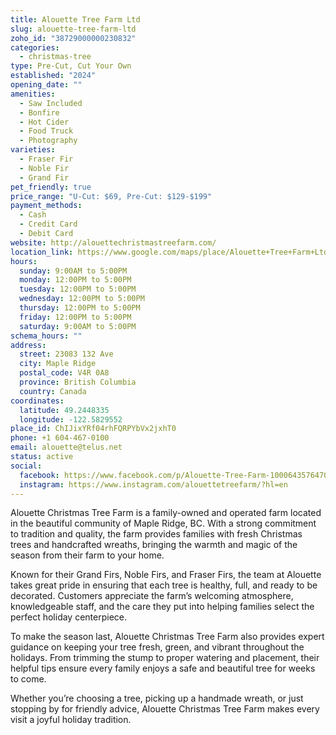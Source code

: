 ```yaml
---
title: Alouette Tree Farm Ltd
slug: alouette-tree-farm-ltd
zoho_id: "38729000000230832"
categories:
  - christmas-tree
type: Pre-Cut, Cut Your Own
established: "2024"
opening_date: ""
amenities:
  - Saw Included
  - Bonfire
  - Hot Cider
  - Food Truck
  - Photography
varieties:
  - Fraser Fir
  - Noble Fir
  - Grand Fir
pet_friendly: true
price_range: "U-Cut: $69, Pre-Cut: $129-$199"
payment_methods:
  - Cash
  - Credit Card
  - Debit Card
website: http://alouettechristmastreefarm.com/
location_link: https://www.google.com/maps/place/Alouette+Tree+Farm+Ltd/@49.2448335,-122.5829552,14z/data=!4m8!1m2!2m1!1sAlouette+Tree+Farm+Ltd!3m4!1s0x54842b4e7f11168b:0x3d85f168c7d5863d!8m2!3d49.2448335!4d-122.5829552
hours:
  sunday: 9:00AM to 5:00PM
  monday: 12:00PM to 5:00PM
  tuesday: 12:00PM to 5:00PM
  wednesday: 12:00PM to 5:00PM
  thursday: 12:00PM to 5:00PM
  friday: 12:00PM to 5:00PM
  saturday: 9:00AM to 5:00PM
schema_hours: ""
address:
  street: 23083 132 Ave
  city: Maple Ridge
  postal_code: V4R 0A8
  province: British Columbia
  country: Canada
coordinates:
  latitude: 49.2448335
  longitude: -122.5829552
place_id: ChIJixYRf04rhFQRPYbVx2jxhT0
phone: +1 604-467-0100
email: alouette@telus.net
status: active
social:
  facebook: https://www.facebook.com/p/Alouette-Tree-Farm-100064357647094/
  instagram: https://www.instagram.com/alouettetreefarm/?hl=en
---
```


Alouette Christmas Tree Farm is a family-owned and operated farm located in the beautiful community of Maple Ridge, BC. With a strong commitment to tradition and quality, the farm provides families with fresh Christmas trees and handcrafted wreaths, bringing the warmth and magic of the season from their farm to your home.

Known for their Grand Firs, Noble Firs, and Fraser Firs, the team at Alouette takes great pride in ensuring that each tree is healthy, full, and ready to be decorated. Customers appreciate the farm’s welcoming atmosphere, knowledgeable staff, and the care they put into helping families select the perfect holiday centerpiece.

To make the season last, Alouette Christmas Tree Farm also provides expert guidance on keeping your tree fresh, green, and vibrant throughout the holidays. From trimming the stump to proper watering and placement, their helpful tips ensure every family enjoys a safe and beautiful tree for weeks to come.

Whether you’re choosing a tree, picking up a handmade wreath, or just stopping by for friendly advice, Alouette Christmas Tree Farm makes every visit a joyful holiday tradition.
